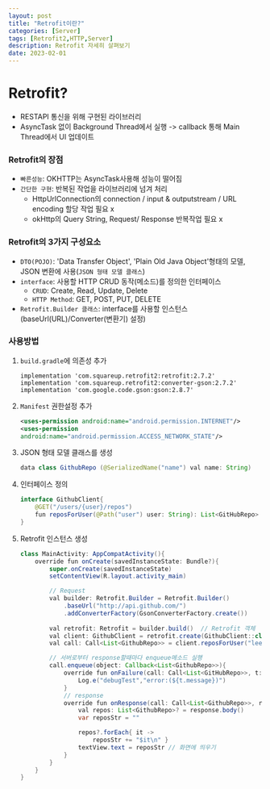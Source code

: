 ```yaml
---
layout: post
title: "Retrofit이란?"
categories: [Server]
tags: [Retrofit2,HTTP,Server]
description: Retrofit 자세히 살펴보기 
date: 2023-02-01
---
```


# Retrofit?
- RESTAPI 통신을 위해 구현된 라이브러리
- AsyncTask 없이 Background Thread에서 실행 -> callback 통해 Main Thread에서 UI 업데이트

### Retrofit의 장점
 - `빠른성능`: OKHTTP는 AsyncTask사용해 성능이 떨어짐
 - `간단한 구현`: 반복된 작업을 라이브러리에 넘겨 처리
   - HttpUrlConnection의 connection / input & outputstream / URL encoding 할당 작업 필요 x
   - okHttp의 Query String, Request/ Response 반복작업 필요 x

### Retrofit의 3가지 구성요소
 - `DTO(POJO)`: 'Data Transfer Object', 'Plain Old Java Object'형태의 모델, JSON 변환에 사용(`JSON 형태 모델 클래스`)
 - `interface`: 사용할 HTTP CRUD 동작(메소드)를 정의한 인터페이스
   - `CRUD`: Create, Read, Update, Delete
   - `HTTP Method`: GET, POST, PUT, DELETE
- `Retrofit.Builder 클래스`: interface를 사용할 인스턴스(baseUrl(URL)/Converter(변환기) 설정)

### 사용방법

1. `build.gradle`에 의존성 추가
    ```
    implementation 'com.squareup.retrofit2:retrofit:2.7.2'
    implementation 'com.squareup.retrofit2:converter-gson:2.7.2'
    implementation 'com.google.code.gson:gson:2.8.7'
    ```
2. `Manifest` 권한설정 추가
    ```xml
    <uses-permission android:name="android.permission.INTERNET"/>
    <uses-permission 
    android:name="android.permission.ACCESS_NETWORK_STATE"/>
    ```
3. JSON 형태 모델 클래스를 생성
    ```java
    data class GithubRepo (@SerializedName("name") val name: String)
    ```
4. 인터페이스 정의
    ```java
    interface GithubClient{
        @GET("/users/{user}/repos")
        fun reposForUser(@Path("user") user: String): List<GitHubRepo>
    }
    ```
5. Retrofit 인스턴스 생성
    ```java
    class MainActivity: AppCompatActivity(){
        override fun onCreate(savedInstanceState: Bundle?){
            super.onCreate(savedInstanceState)
            setContentView(R.layout.activity_main)

            // Request
            val builder: Retrofit.Builder = Retrofit.Builder()
                .baseUrl("http://api.github.com/")
                .addConverterFactory(GsonConverterFactory.create())
            
            val retrofit: Retrofit = builder.build()  // Retrofit 객체
            val client: GithubClient = retrofit.create(GithubClient::class.java)
            val call: Call<List<GithubRepo>> = client.reposForUser("leechaeeyoung") // 서버연동 시작

            // 서버로부터 response할때마다 enqueue메소드 실행
            call.enqueue(object: Callback<List<GithubRepo>>){
                override fun onFailure(call: Call<List<GitHubRepo>>, t: Throwable){
                    Log.e("debugTest","error:(${t.message})")
                }
                // response
                override fun onResponse(call: Call<List<GithubRepo>>, response: Response<List<GithubRepo>>){
                    val repos: List<GithubRepo>? = response.body()
                    var reposStr = ""

                    repos?.forEach{ it ->
                        reposStr += "$it\n" }
                    textView.text = reposStr // 화면에 띄우기
                }
            }
        }
    }
    ```
    